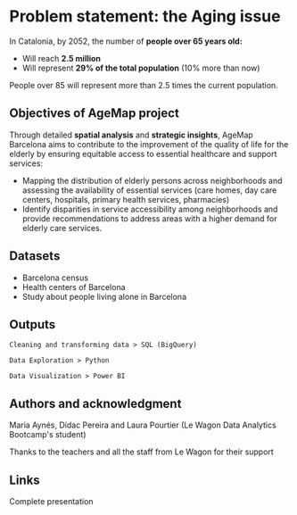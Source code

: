 # Problem statement: the Aging issue

In Catalonia, by 2052, the number of **people over 65 years old:**

- Will reach **2.5 million**
- Will represent **29% of the total population** (10% more than now)

People over 85 will represent more than 2.5 times the current population.

## Objectives of AgeMap project

Through detailed **spatial analysis** and **strategic insights**, AgeMap Barcelona aims to contribute to the improvement of the quality of life for the elderly by ensuring equitable access to essential healthcare and support services:

- Mapping the distribution of elderly persons across neighborhoods and assessing the availability of essential services (care homes, day care centers, hospitals, primary health services, pharmacies)
- Identify disparities in service accessibility among neighborhoods and provide recommendations to address areas with a higher demand for elderly care services.

## Datasets

- Barcelona census
- Health centers of Barcelona
- Study about people living alone in Barcelona



## Outputs

```
Cleaning and transforming data > SQL (BigQuery)

Data Exploration > Python

Data Visualization > Power BI
```

## Authors and acknowledgment

Maria Aynés, Dídac Pereira and Laura Pourtier (Le Wagon Data Analytics Bootcamp's student)

Thanks to the teachers and all the staff from Le Wagon for their support 


## Links

Complete presentation
